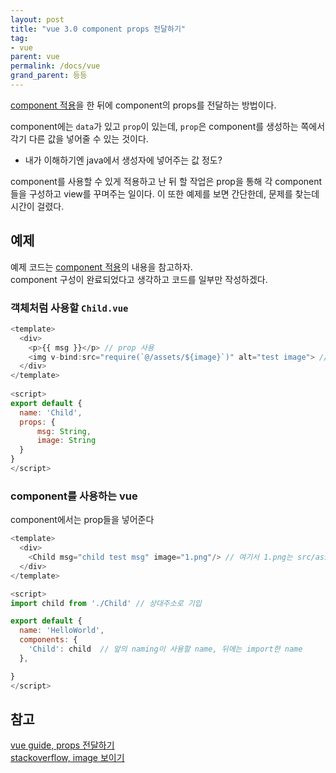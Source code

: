 ```yaml
---
layout: post
title: "vue 3.0 component props 전달하기"
tag:
- vue
parent: vue
permalink: /docs/vue
grand_parent: 등등
---
```


[component 적용](/docs/vue/component)을 한 뒤에 component의 props를 전달하는 방법이다.  

component에는 `data`가 있고 `prop`이 있는데, `prop`은 component를 생성하는 쪽에서 각기 다른 값을 넣어줄 수 있는 것이다. 
- 내가 이해하기엔 java에서 생성자에 넣어주는 값 정도?

component를 사용할 수 있게 적용하고 난 뒤 할 작업은 prop을 통해 각 component들을 구성하고 view를 꾸며주는 일이다.
이 또한 예제를 보면 간단한데, 문제를 찾는데 시간이 걸렸다.

## 예제
예제 코드는 [component 적용](/docs/vue/component)의 내용을 참고하자.  
component 구성이 완료되었다고 생각하고 코드를 일부만 작성하겠다.  

### 객체처럼 사용할 `Child.vue`

```javascript
<template>
  <div>
    <p>{{ msg }}</p> // prop 사용
    <img v-bind:src="require(`@/assets/${image}`)" alt="test image"> // prop 사용 - image, require가 필수이다.
  </div>
</template>
 
<script>
export default {
  name: 'Child',
  props: {
      msg: String,
      image: String
  }
}
</script>
```

### component를 사용하는 vue

component에서는 prop들을 넣어준다

```javascript
<template>
  <div>
    <Child msg="child test msg" image="1.png"/> // 여기서 1.png는 src/assets/1.png 에 있다.
  </div>
</template>

<script>
import child from './Child' // 상대주소로 기입

export default {
  name: 'HelloWorld',
  components: {
    'Child': child  // 앞의 naming이 사용할 name, 뒤에는 import한 name
  },

}
</script>
```

## 참고

[vue guide, props 전달하기](https://kr.vuejs.org/v2/guide/components-props.html#%EC%A0%95%EC%A0%81-amp-%EB%8F%99%EC%A0%81-prop-%EC%A0%84%EB%8B%AC%ED%95%98%EA%B8%B0)  
[stackoverflow, image 보이기](https://stackoverflow.com/questions/56624817/passing-and-binding-img-src-from-props-in-vue-js)
